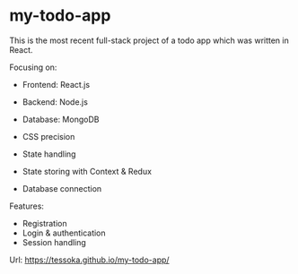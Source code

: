 # my-todo-app

This is the most recent full-stack project of a todo app which was written in React.

Focusing on:
- Frontend: React.js
- Backend: Node.js
- Database: MongoDB

- CSS precision
- State handling
- State storing with Context & Redux

- Database connection


Features:
- Registration
- Login & authentication
- Session handling


Url: https://tessoka.github.io/my-todo-app/